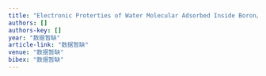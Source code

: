 ```yaml
---
title: "Electronic Proterties of Water Molecular Adsorbed Inside Boron/Nitrogen Co-doped Carbon Nanotubes"
authors: []
authors-key: []
year: "数据暂缺"
article-link: "数据暂缺"
venue: "数据暂缺"
bibex: "数据暂缺"
---
```

